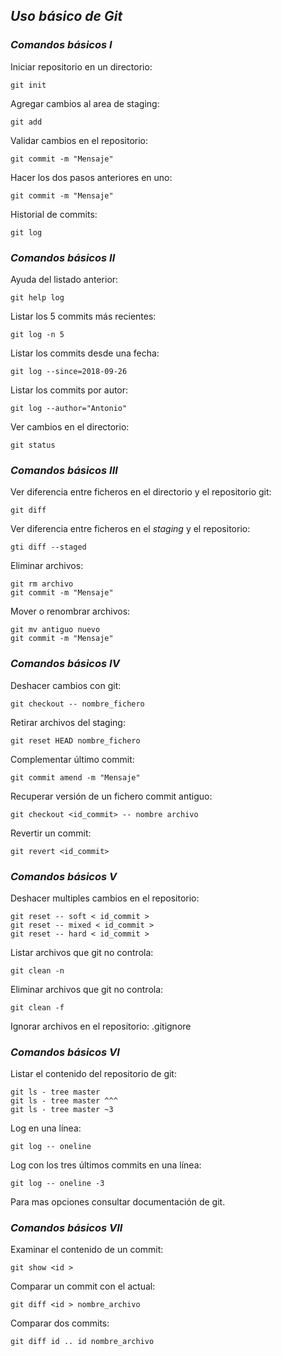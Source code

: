 ## *Uso básico de Git*
### *Comandos básicos I*
Iniciar repositorio en un directorio:

`git init`

Agregar cambios al area de staging:

`git add`

Validar cambios en el repositorio:

`git commit -m "Mensaje"`

Hacer los dos pasos anteriores en uno:

`git commit -m "Mensaje"`

Historial de commits:

`git log`

### *Comandos básicos II*

Ayuda del listado anterior:

`git help log`

Listar los 5 commits más recientes:

`git log -n 5`

Listar los commits desde una fecha:

`git log --since=2018-09-26`

Listar los commits por autor:

`git log --author="Antonio"`

Ver cambios en el directorio:

`git status`

### *Comandos básicos III*

Ver diferencia entre ficheros en el directorio y el repositorio git:

`git diff`

Ver diferencia entre ficheros en el *staging* y el repositorio:

`gti diff --staged`

Eliminar archivos:

~~~
git rm archivo
git commit -m "Mensaje"
~~~

Mover o renombrar archivos:

~~~
git mv antiguo nuevo
git commit -m "Mensaje"
~~~

### *Comandos básicos IV*

Deshacer cambios con git:

`git checkout -- nombre_fichero`

Retirar archivos del staging:

`git reset HEAD nombre_fichero`

Complementar último commit:

`git commit amend -m "Mensaje"`

Recuperar versión de un fichero commit antiguo:

`git checkout <id_commit> -- nombre archivo`

Revertir un commit:

`git revert <id_commit>`

### *Comandos básicos V*

Deshacer multiples cambios en el repositorio:

~~~
git reset -- soft < id_commit >
git reset -- mixed < id_commit >
git reset -- hard < id_commit >
~~~

Listar archivos que git no controla:

`git clean -n`

Eliminar archivos que git no controla:

`git clean -f`

Ignorar archivos en el repositorio: .gitignore

### *Comandos básicos VI*

Listar el contenido del repositorio de git:

~~~
git ls - tree master
git ls - tree master ^^^
git ls - tree master ~3
~~~

Log en una línea:

`git log -- oneline`

Log con los tres  últimos commits en una línea:

`git log -- oneline -3`

Para mas opciones consultar documentación de git.

### *Comandos básicos VII*

Examinar el contenido de un commit:

`git show <id >`

Comparar un commit con el actual:

`git diff <id > nombre_archivo`

Comparar dos commits:

`git diff id .. id nombre_archivo`
